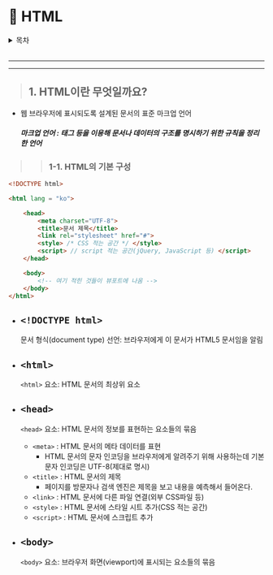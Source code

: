 # 📃 HTML

<details>
<summary>목차</summary>

[1. HTML이란 무엇일까요?](#1-html이란-무엇일까요?)

- [1-1. HTML의 기본 구성](#1-1-html의-기본-구성)

[2. HTML의 태그](#2-HTML의-태그)

- [2-1. 글자 태그](#2-1.-글자-태그)

</details>

<br>

---
---

> ## 1. HTML이란 무엇일까요?

- 웹 브라우저에 표시되도록 설계된 문서의 표준 마크업 언어
    ##### 마크업 언어 : 태그 등을 이용해 문서나 데이터의 구조를 명시하기 위한 규칙을 정리한 언어
        

>> ### 1-1. HTML의 기본 구성

```html
<!DOCTYPE html>

<html lang = "ko">

    <head>
        <meta charset="UTF-8">
        <title>문서 제목</title>
        <link rel="stylesheet" href="#">
        <style> /* CSS 적는 공간 */ </style>
        <script> // script 적는 공간(jQuery, JavaScript 등) </script>
    </head>

    <body>
        <!-- 여기 적힌 것들이 뷰포트에 나옴 -->
    </body>
</html>
```
- `<!DOCTYPE html>`
    - 
    문서 형식(document type) 선언: 브라우저에게 이 문서가 HTML5 문서임을 알림

- `<html>`
    - 
    `<html>` 요소: HTML 문서의 최상위 요소

- `<head>`
    - 
    `<head>` 요소: HTML 문서의 정보를 표현하는 요소들의 묶음
    - `<meta>` 
        : HTML 문서의 메타 데이터를 표현
        - HTML 문서의 문자 인코딩을 브라우저에게 알려주기 위해 사용하는데 기본 문자 인코딩은 UTF-8(제대로 명시)
    - `<title>`
        : HTML 문서의 제목<br>
        - 페이지를 방문자나 검색 엔진은 제목을 보고 내용을 예측해서 들어온다.
    - `<link>`
        : HTML 문서에 다른 파일 연결(외부 CSS파일 등)
    - `<style>`
        : HTML 문서에 스타일 시트 추가(CSS 적는 공간)
    - `<script>`
        : HTML 문서에 스크립트 추가

- `<body>`
    - 
    `<body>` 요소: 브라우저 화면(viewport)에 표시되는 요소들의 묶음